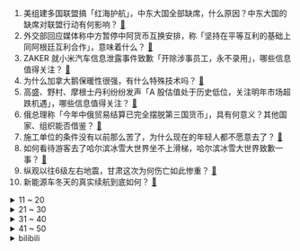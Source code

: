 1. 美组建多国联盟搞「红海护航」，中东大国全部缺席，什么原因？中东大国的缺席对联盟行动有何影响？ [:link:](https://www.zhihu.com/question/635785583)
2. 外交部回应媒体称中方暂停中阿货币互换安排，称「坚持在平等互利的基础上同阿根廷互利合作」，意味着什么？ [:link:](https://www.zhihu.com/question/635786051)
3. ZAKER 就小米汽车信息泄露事件致歉「开除涉事员工，永不录用」，哪些信息值得关注？ [:link:](https://www.zhihu.com/question/635789018)
4. 为什么加拿大鹅保暖性很强，有什么特殊技术吗？ [:link:](https://www.zhihu.com/question/362394920)
5. 高盛、野村、摩根士丹利纷纷发声「A 股估值处于历史低位，关注明年市场超跌机遇」，哪些信息值得关注？ [:link:](https://www.zhihu.com/question/635813134)
6. 俄总理称「今年中俄贸易结算已完全摆脱第三国货币」，具有何意义？其他国家、组织能否借鉴？ [:link:](https://www.zhihu.com/question/635751660)
7. 施工单位的条件没有以前那么苦了，为什么现在的年轻人都不愿意去了？ [:link:](https://www.zhihu.com/question/618872380)
8. 如何看待游客去了哈尔滨冰雪大世界坐不上滑梯，哈尔滨冰雪大世界致歉一事？ [:link:](https://www.zhihu.com/question/635628141)
9. 纵观以往6级左右地震，甘肃这次为何伤亡如此惨重？ [:link:](https://www.zhihu.com/question/635746239)
10. 新能源车冬天的真实续航到底如何？ [:link:](https://www.zhihu.com/question/437998450)
<details>
<summary>11 ~ 20</summary>

11. ofo 还有 15 亿押金没退，创始人戴威美国创业又到失败边缘，哪些信息值得关注？ [:link:](https://www.zhihu.com/question/635784551)
12. 如何评价好莱坞电影《海王 2》？ [:link:](https://www.zhihu.com/question/485275829)
13. 明朝土木堡兵败，随征满朝文武真的就不明白吗，还是故意要促成这惊天的变动啊？ [:link:](https://www.zhihu.com/question/414258334)
14. 《英雄联盟》职业选手 XLB 宣布退役「到 RNG 时以为自己是天命之子」，如何评价他的职业生涯？ [:link:](https://www.zhihu.com/question/635564692)
15. 拳头高管采访称「Faker 就是我们的 GOAT，英雄联盟的汤姆布雷迪、乔丹、梅西」你认同这一观点吗？ [:link:](https://www.zhihu.com/question/635728625)
16. 你住过最差的五星级酒店是哪家？ [:link:](https://www.zhihu.com/question/53102460)
17. 如何看待《元梦之星》开服出现大量外挂，会不会影响到玩家的游戏体验？ [:link:](https://www.zhihu.com/question/635779015)
18. 如何看待热搜#拼多多上的县长推荐# ？ [:link:](https://www.zhihu.com/question/635787467)
19. 阿里集团CEO吴泳铭兼任淘天集团CEO，有哪些信息值得关注？ [:link:](https://www.zhihu.com/question/635740622)
20. 宅家过个松弛感新年，有哪些氛围感家居好物值得推荐？ [:link:](https://www.zhihu.com/question/634394588)
</details>
<details>
<summary>21 ~ 30</summary>

21. 多校发布硕博清退通知，如何看待高等教育「严进严出」的趋势？对考研有影响吗？ [:link:](https://www.zhihu.com/question/634506673)
22. 2023年快要结束了，今年你读了哪些值得推荐的书？ [:link:](https://www.zhihu.com/question/634228382)
23. 一人一城一队！官方：拜仁与 34 岁穆勒续约至 2025 年，哪些信息值得关注？ [:link:](https://www.zhihu.com/question/635695047)
24. 如何看待 IGN 评选《塞尔达传说：王国之泪》为 2023 年度最佳游戏？ [:link:](https://www.zhihu.com/question/635378916)
25. T1 高管称「电竞入奥只是时间问题」当下电竞入奥还有哪些问题有待解决？ [:link:](https://www.zhihu.com/question/635729129)
26. 如何看待2023年「内在小孩」这一说法走红网络？成年后，我们该如何「精神富养」自己？ [:link:](https://www.zhihu.com/question/633249718)
27. AI PC大潮来临，国产操作系统该如何应对？ [:link:](https://www.zhihu.com/question/635799231)
28. 如何系统地自学摄影后期和调色？有什么工具能帮助？ [:link:](https://www.zhihu.com/question/41726610)
29. 对装修人群来说，2023 年哪些家电入选了你的「新家必备清单」？ [:link:](https://www.zhihu.com/question/633573138)
30. 为什么江平的法治理论最终拥抱了吴敬琏的市场经济理论？为什么江平如此关注法治与市场经济的结合？ [:link:](https://www.zhihu.com/question/635752208)
</details>
<details>
<summary>31 ~ 40</summary>

31. 海底捞两门店计划推出自助餐，火锅品牌为何试水自助模式？如何看待此事？ [:link:](https://www.zhihu.com/question/635111666)
32. 机械键盘的寿命一般是多长? [:link:](https://www.zhihu.com/question/365014349)
33. 你觉得最值得推荐的三个软件是什么？ [:link:](https://www.zhihu.com/question/588647405)
34. 给长辈选什么新年礼物，实用又讨喜还能直接送到心坎儿里？ [:link:](https://www.zhihu.com/question/634394543)
35. 日本东芝公司正式退市，结束 74 年的上市历史，曾与夏普、松下合称日本白电三巨头，哪些信息值得关注？ [:link:](https://www.zhihu.com/question/635723697)
36. 为什么cs2和csgo不能共存？ [:link:](https://www.zhihu.com/question/634837945)
37. 第一次装修，该如何应对「全屋定制」？ [:link:](https://www.zhihu.com/question/631001532)
38. 「社交焦虑」是稳定不变的人格特征吗？年龄越长反而越焦虑怎么办？如何界定「焦虑」与「焦虑障碍」的边界？ [:link:](https://www.zhihu.com/question/633249743)
39. 如何评价《咒术回战》246话？ [:link:](https://www.zhihu.com/question/635770815)
40. 报道称监管要求机构 29 日前完成股票程序化交易报告工作，未完成将被处罚，透露哪些信息？ [:link:](https://www.zhihu.com/question/635734907)
</details>
<details>
<summary>41 ~ 50</summary>

41. 中国连续第七个月减持美债，持仓年内已累计下降近千亿美元，续创 2009 年来新低，如何解读？ [:link:](https://www.zhihu.com/question/635757614)
42. 华为高管称鸿蒙生态设备总量超过 7 亿台，预计明年达 8 亿至 10 亿台，透露哪些信息？ [:link:](https://www.zhihu.com/question/635721545)
43. 如何看待小米汽车发布相关恶意泄密及谣言的声明，追究泄密媒体责任，开除泄密员工并追责？ [:link:](https://www.zhihu.com/question/635649290)
44. 甘肃救援工作已基本结束，工作重点转为伤员救治和受灾群众生活安置，有哪些信息值得关注？ [:link:](https://www.zhihu.com/question/635742283)
45. 胡塞武装回应美组建「护航联盟」，称美国在军事化红海，如何看待？还有哪些信息可关注？ [:link:](https://www.zhihu.com/question/635741987)
46. 2022 年我国在学研究生达 365 万，总规模位居世界第二，有哪些信息值得关注？ [:link:](https://www.zhihu.com/question/635590464)
47. 2023 全球十大工程成就发布，ChatGPT、鸿蒙操作系统等入选，还有哪些信息值得关注？ [:link:](https://www.zhihu.com/question/635734341)
48. 世卫组织将 JN.1 单独列为需留意的新冠变异株，该变异株会再次带来感染高峰吗？ [:link:](https://www.zhihu.com/question/635719114)
49. 泰国瑞幸向中国瑞幸索赔 20 亿，如何看待此事？ [:link:](https://www.zhihu.com/question/635685133)
50. ofo 戴威二次创业败走美国，咖啡馆仅剩一家，哪些信息值得关注？ [:link:](https://www.zhihu.com/question/635641327)
</details><details>
<summary>bilibili</summary>

</details>